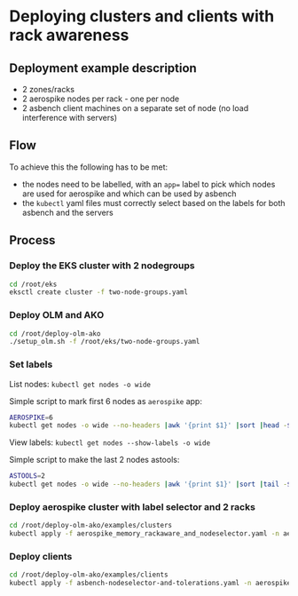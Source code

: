 # Deploying clusters and clients with rack awareness

## Deployment example description

* 2 zones/racks
* 2 aerospike nodes per rack - one per node
* 2 asbench client machines on a separate set of node (no load interference with servers)

## Flow

To achieve this the following has to be met:

* the nodes need to be labelled, with an `app=` label to pick which nodes are used for aerospike and which can be used by asbench
* the `kubectl` yaml files must correctly select based on the labels for both asbench and the servers

## Process

### Deploy the EKS cluster with 2 nodegroups

```bash
cd /root/eks
eksctl create cluster -f two-node-groups.yaml
```

### Deploy OLM and AKO

```bash
cd /root/deploy-olm-ako
./setup_olm.sh -f /root/eks/two-node-groups.yaml
```

### Set labels

List nodes: `kubectl get nodes -o wide`

Simple script to mark first 6 nodes as `aerospike` app:

```bash
AEROSPIKE=6
kubectl get nodes -o wide --no-headers |awk '{print $1}' |sort |head -${AEROSPIKE} |while read node; do kubectl label nodes ${node} app=aerospike; done
```

View labels: `kubectl get nodes --show-labels -o wide`

Simple script to make the last 2 nodes astools:

```bash
ASTOOLS=2
kubectl get nodes -o wide --no-headers |awk '{print $1}' |sort |tail -${ASTOOLS} |while read node; do kubectl label nodes ${node} app=astools; done
```

### Deploy aerospike cluster with label selector and 2 racks

```bash
cd /root/deploy-olm-ako/examples/clusters
kubectl apply -f aerospike_memory_rackaware_and_nodeselector.yaml -n aerospike
```

### Deploy clients

```bash
cd /root/deploy-olm-ako/examples/clients
kubectl apply -f asbench-nodeselector-and-tolerations.yaml -n aerospike
```
